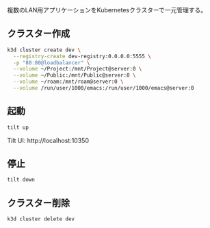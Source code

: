 複数のLAN用アプリケーションをKubernetesクラスターで一元管理する。

## クラスター作成

```bash
k3d cluster create dev \
  --registry-create dev-registry:0.0.0.0:5555 \
  -p "80:80@loadbalancer" \
  --volume ~/Project:/mnt/Project@server:0 \
  --volume ~/Public:/mnt/Public@server:0 \
  --volume ~/roam:/mnt/roam@server:0 \
  --volume /run/user/1000/emacs:/run/user/1000/emacs@server:0
```

## 起動

```bash
tilt up
```

Tilt UI: http://localhost:10350

## 停止

```bash
tilt down
```

## クラスター削除

```bash
k3d cluster delete dev
```
